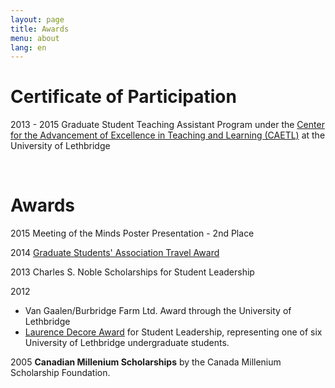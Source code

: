 ```yaml
---
layout: page
title: Awards
menu: about
lang: en
---
```


# Certificate of Participation

2013 - 2015
Graduate Student Teaching Assistant Program under the [Center for the Advancement of Excellence in Teaching and Learning (CAETL)](http://www.uleth.ca/teachingcentre/) at the University of Lethbridge


<br />

# Awards

2015
Meeting of the Minds Poster Presentation - 2nd Place

2014
[Graduate Students' Association Travel Award](http://www.ulgsa.ca/awards/)

2013
Charles S. Noble Scholarships for Student Leadership

2012
- Van Gaalen/Burbridge Farm Ltd. Award through the University of Lethbridge
- [Laurence Decore Award](https://alis.alberta.ca/et/fo/pay/scholarships.html?EK=32) for Student Leadership, representing one of six University of Lethbridge undergraduate students.

2005
**Canadian Millenium Scholarships** by the Canada Millenium Scholarship Foundation.

